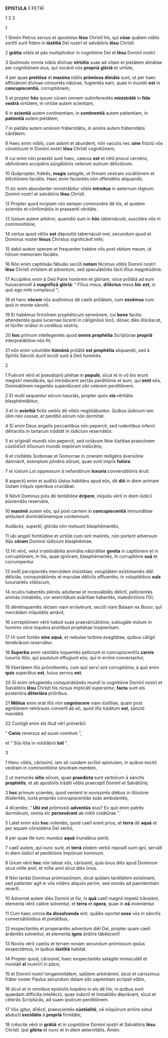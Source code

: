**EPISTULA** IĪ PETRĪ

1 2 3

1 

1 Simōn Petrus servus et apostolus **Iēsu** Chrīstī hīs, quī **cōae** quālem nōbīs sortītī sunt fidem in **iūstitiā** Deī nostrī et salvātōris **Iēsu** Chrīstī:

2 **grātia** vōbīs et pāx multiplicētur in cognitiōne Deī et **Iēsu** Dominī nostrī.

3 Quōmodo omnia nōbīs dīvīnae **virtūtis** suae ad vītam et pietātem dōnātae per cognitiōnem eius, quī vocāvit nōs **propriā** **glōriā** et virtūte,

4 per quae **pretiōsa** et **maxima** nōbīs **prōmissa** **dōnāta** sunt, ut per haec efficiāminī dīvīnae cōnsortēs nātūrae, fugientēs eam, quae in mundō **est** in **concupiscentiā**, corruptiōnem;

5 et propter **hōc** ipsum cūram omnem subinferentēs **ministrātē** in **fide** **vestrā** virtūtem, in virtūte autem scientiam,

6 in **scientiā** autem continentiam, in **continentiā** autem patientiam, in **patientiā** autem pietātem,

7 in pietāte autem amōrem frāternitātis, in amōre autem frāternitātis cāritātem.

8 Haec enim vōbīs, cum adsint et abundent, nōn vacuōs nec **sine** frūctū vōs cōnstituunt in Dominī nostrī **Iēsu** Chrīstī cognitiōnem;

9 cui enim nōn praestō sunt haec, caecus **est** et nihil procul cernēns, oblīviōnem accipiēns pūrgātiōnis veterum suōrum dēlictōrum.

10 Quāpropter, frātrēs, **magis** satagite, ut firmam vestram vocātiōnem et ēlēctiōnem faciātis. Haec enim facientēs nōn offendētis aliquandō;

11 sīc enim abundanter ministrābitur vōbīs **introitus** in aeternum rēgnum Dominī nostrī et salvātōris **Iēsu** Chrīstī.

12 Propter quod incipiam vōs semper commonēre dē hīs, et quidem scientēs et cōnfirmātōs in praesentī vēritāte.

13 Iūstum autem arbitror, quamdiū sum in **hōc** tabernāculō, suscitāre vōs in commonitiōne,

14 certus quod vēlōx **est** dēpositiō tabernāculī meī, secundum quod et Dominus noster **Iēsus** Chrīstus significāvit mihi;

15 dabō autem operam et frequenter habēre vōs post obitum meum, ut hōrum memoriam faciātis.

16 Nōn enim captiōsās fābulās secūtī **notam** fēcimus vōbīs Dominī nostrī **Iēsu** Chrīstī virtūtem et adventum, sed speculātōrēs factī illīus magnitūdinis.

17 Accipiēns enim ā Deō Patre honōrem et glōriam, vōce prōlātā ad eum huiuscemodī ā **magnificā** **glōriā**: “ Fīlius meus, **dīlēctus** meus **hic** **est**, in quō ego mihi complacuī ”;

18 et hanc **vōcem** nōs audīvimus dē caelō prōlātam, cum **essēmus** cum ipsō in monte sānctō.

19 Et habēmus firmiōrem prophēticum sermōnem, cui **bene** facitis attendentēs quasi lucernae lūcentī in cālīginōsō locō, dōnec diēs illūcēscat, et lūcifer oriātur in cordibus vestrīs,

20 **hoc** prīmum intellegentēs quod **omnis** **prophētīa** Scrīptūrae **propriā** interpretātiōne nōn fit;

21 nōn enim voluntāte **hūmānā** prōlātā **est** **prophētīa** aliquandō, sed ā Spīritū Sānctō ductī locūtī sunt ā Deō hominēs.

2

1 Fuērunt vērō et pseudoprō phētae in **populō**, sīcut et in vō bis erunt magistrī mendācēs, quī intrōdūcent sectās perditiōnis et eum, quī **emit** eōs, Dominātōrem negantēs superdūcent sibi celerem perditiōnem.

2 Et multī sequentur eōrum luxuriās, propter quōs **via** vēritātis blasphēmābitur;

3 et in **avāritiā** fictīs verbīs dē vōbīs negōtiābuntur. Quibus iūdicium iam ōlim nōn cessat, et perditiō eōrum nōn dormītat.

4 Sī enim Deus angelīs peccantibus nōn pepercit, sed rudentibus īnfernī dētractōs in tartarum trādidit in iūdicium reservātōs:

5 et orīginālī mundō nōn pepercit, sed octāvum Noe iūstitiae praecōnem cūstōdīvit dīluvium mundō impiōrum indūcēns;

6 et cīvitātēs Sodomae et Gomorrae in cinerem redigēns ēversiōne damnāvit, exemplum pōnēns eōrum, quae sunt impiīs **futūra**:

7 et iūstum Lot oppressum ā nefandōrum **luxuria** conversātiōnis ēruit:

8 aspectū enim et audītū iūstus habitāns apud eōs, dē **diē** in diem animam iūstam inīquīs operibus cruciābat.

9 Nōvit Dominus piōs dē tentātiōne **ēripere**, inīquōs vērō in diem iūdiciī pūniendōs reservāre,

10 **maximē** autem eōs, quī post carnem in **concupiscentiā** immunditiae ambulant dominātiōnemque contemnunt.

Audācēs, superbī, glōriās nōn metuunt blasphēmantēs,

11 ubi angelī fortitūdine et virtūte cum sint maiōrēs, nōn portant adversum illās **cōram** Dominō iūdicium blasphēmiae.

12 Hī vērō, velut irratiōnābilia animālia nātūrāliter **genita** in captiōnem et in corruptiōnem, in hīs, quae ignōrant, blasphēmantēs, in corruptiōne **suā** et corrumpentur

13 invītī percipientēs mercēdem iniūstitiae; voluptātem exīstimantēs diēī dēliciās, coinquinātiōnēs et maculae dēliciīs affluentēs, in voluptātibus **suīs** luxuriantēs vōbīscum,

14 oculōs habentēs plēnōs adulterae et incessābilēs dēlictī, pellicientēs animās īnstabilēs, cor exercitātum avāritiae habentēs, maledictiōnis fīliī;

15 dērelinquentēs rēctam viam errāvērunt, secūtī viam Balaam ex Bosor, quī mercēdem inīquitātis amāvit,

16 correptiōnem vērō habuit suae praevāricātiōnis; subiugāle mūtum in hominis vōce loquēns prohibuit prophētae īnsipientiam.

17 Hī sunt fontēs **sine** **aquā**, et nebulae turbine exagitātae, quibus cālīgō tenebrārum reservātur.

18 **Superba** enim vānitātis loquentēs pelliciunt in concupiscentiīs **carnis** luxuriīs illōs, quī paululum effugiunt eōs, quī in errōre conversantur,

19 lībertātem illīs prōmittentēs, cum ipsī servī sint corruptiōnis; ā quō enim **quis** superātus **est**, huius servus **est**.

20 Sī enim refugientēs coinquinātiōnēs mundī in cognitiōne Dominī nostrī et Salvātōris **Iēsu** Chrīstī hīs rūrsus implicātī superantur, **facta** sunt eīs posteriōra **dēteriōra** priōribus.

21 **Mēlius** enim erat illīs nōn **cognōscere** viam iūstitiae, quam post agnitiōnem retrōrsum convertī ab eō, quod illīs trāditum **est**, sānctō mandātō.

22 Contigit enim eīs illud vērī prōverbiī:

“ **Canis** reversus ad suum vomitum ”,

et “ Sūs lōta in volūtābrō **lutī** ”.

3

1 Hanc vōbīs, cārissimī, iam sē cundam scrībō epistulam, in quibus excitō vestram in commonitiōne sincēram mentem,

2 ut memorēs **sītis** eōrum, quae **praedicta** sunt verbōrum ā sānctīs **prophētīs**, et ab apostolīs trāditī vōbīs praeceptī Dominī et Salvātōris;

3 **hoc** prīmum scientēs, quod venient in novissimīs diēbus in illūsiōne illūdentēs, iuxtā propriās concupiscentiās suās ambulantēs,

4 dīcentēs: “ **Ubi** **est** prōmissiō **adventūs** eius? Ex quō enim patrēs dormiērunt, omnia sīc **persevērant** ab initiō creātūrae ”.

5 Latet enim eōs **hoc** volentēs, quod caelī erant prius, et **terra** dē **aquā** et per aquam cōnsistēns Deī verbō,

6 per quae ille tunc mundus **aquā** inundātus periit;

7 caelī autem, quī nunc sunt, et **terrā** eōdem verbō repositī sunt ignī, servātī in diem iūdiciī et perditiōnis impiōrum hominum.

8 Ūnum vērō **hoc** nōn lateat vōs, cārissimī, quia ūnus diēs apud Dominum sīcut mīlle annī, et mīlle annī sīcut diēs ūnus.

9 Nōn tardat Dominus prōmissiōnem, sīcut quīdam tarditātem exīstimant, sed patienter agit in vōs nōlēns aliquōs perīre, sed omnēs ad paenitentiam revertī.

10 Adveniet autem diēs Dominī ut fūr, in **quā** caelī magnō impetū trānsient, elementa vērō calōre solventur, et **terra** et **opera**, quae in **eā** invenientur.

11 Cum haec omnia **ita** **dissolvenda** sint, quālēs oportet **esse** vōs in sānctīs conversātiōnibus et pietātibus,

12 exspectantēs et properantēs adventum diēī Deī, propter quam caelī ārdentēs solventur, et elementa **ignis** ārdōre tābēscent!

13 Novōs vērō caelōs et terram novam secundum prōmissum ipsīus exspectāmus, in quibus **iūstitiā** habitat.

14 Propter quod, cārissimī, haec exspectantēs satagite immaculātī et inviolātī **eī** invenīrī in pāce;

15 et Dominī nostrī longanimitātem, salūtem arbitrāminī, sīcut et cārissimus frāter noster Paulus secundum datam sibi sapientiam scrīpsit vōbīs,

16 sīcut et in omnibus epistulīs loquēns in eīs dē hīs; in quibus sunt quaedam difficilia intellēctū, quae indoctī et īnstabilēs dēprāvant, sīcut et cēterās Scrīptūrās, ad suam ipsōrum perditiōnem.

17 Vōs igitur, dīlēctī, praescientēs **cūstōdītē**, nē inīquōrum errōre simul abductī **excidātis** ā **propriā** firmitāte;

18 crēscite vērō in **grātiā** et in cognitiōne Dominī nostrī et Salvātōris **Iēsu** Chrīstī. Ipsī **glōria** et nunc et in diem aeternitātis. Āmēn.


